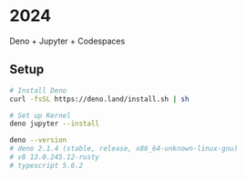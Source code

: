 # 2024

Deno + Jupyter + Codespaces

## Setup

```bash
# Install Deno
curl -fsSL https://deno.land/install.sh | sh

# Set up Kernel
deno jupyter --install

deno --version
# deno 2.1.4 (stable, release, x86_64-unknown-linux-gnu)
# v8 13.0.245.12-rusty
# typescript 5.6.2
```
